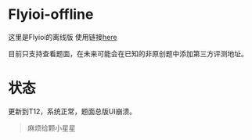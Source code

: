 # Flyioi-offline
这里是Flyioi的离线版
使用链接[here](https://yl.micdz.cn/)

目前只支持查看题面，在未来可能会在已知的非原创题中添加第三方评测地址。
# 状态
更新到T12，系统正常，题面总版UI崩溃。

> 麻烦给颗小星星
